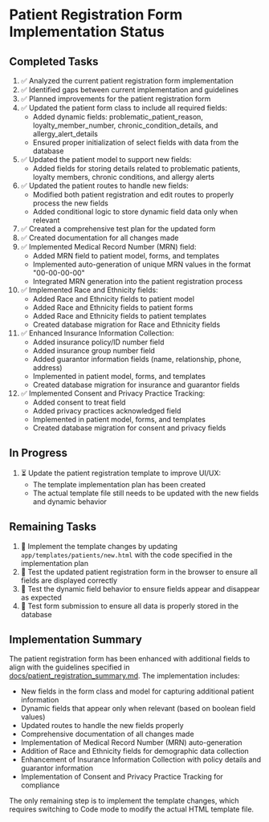 # Patient Registration Form Implementation Status

## Completed Tasks
1. ✅ Analyzed the current patient registration form implementation
2. ✅ Identified gaps between current implementation and guidelines
3. ✅ Planned improvements for the patient registration form
4. ✅ Updated the patient form class to include all required fields:
   - Added dynamic fields: problematic_patient_reason, loyalty_member_number, chronic_condition_details, and allergy_alert_details
   - Ensured proper initialization of select fields with data from the database
5. ✅ Updated the patient model to support new fields:
   - Added fields for storing details related to problematic patients, loyalty members, chronic conditions, and allergy alerts
6. ✅ Updated the patient routes to handle new fields:
   - Modified both patient registration and edit routes to properly process the new fields
   - Added conditional logic to store dynamic field data only when relevant
7. ✅ Created a comprehensive test plan for the updated form
8. ✅ Created documentation for all changes made
9. ✅ Implemented Medical Record Number (MRN) field:
   - Added MRN field to patient model, forms, and templates
   - Implemented auto-generation of unique MRN values in the format "00-00-00-00"
   - Integrated MRN generation into the patient registration process
10. ✅ Implemented Race and Ethnicity fields:
    - Added Race and Ethnicity fields to patient model
    - Added Race and Ethnicity fields to patient forms
    - Added Race and Ethnicity fields to patient templates
    - Created database migration for Race and Ethnicity fields
11. ✅ Enhanced Insurance Information Collection:
    - Added insurance policy/ID number field
    - Added insurance group number field
    - Added guarantor information fields (name, relationship, phone, address)
    - Implemented in patient model, forms, and templates
    - Created database migration for insurance and guarantor fields
12. ✅ Implemented Consent and Privacy Practice Tracking:
    - Added consent to treat field
    - Added privacy practices acknowledged field
    - Implemented in patient model, forms, and templates
    - Created database migration for consent and privacy fields

## In Progress
1. ⏳ Update the patient registration template to improve UI/UX:
   - The template implementation plan has been created
   - The actual template file still needs to be updated with the new fields and dynamic behavior

## Remaining Tasks
1. 🔧 Implement the template changes by updating `app/templates/patients/new.html` with the code specified in the implementation plan
2. 🧪 Test the updated patient registration form in the browser to ensure all fields are displayed correctly
3. 🧪 Test the dynamic field behavior to ensure fields appear and disappear as expected
4. 🧪 Test form submission to ensure all data is properly stored in the database

## Implementation Summary
The patient registration form has been enhanced with additional fields to align with the guidelines specified in [docs/patient_registration_summary.md](patient_registration_summary.md). The implementation includes:

- New fields in the form class and model for capturing additional patient information
- Dynamic fields that appear only when relevant (based on boolean field values)
- Updated routes to handle the new fields properly
- Comprehensive documentation of all changes made
- Implementation of Medical Record Number (MRN) auto-generation
- Addition of Race and Ethnicity fields for demographic data collection
- Enhancement of Insurance Information Collection with policy details and guarantor information
- Implementation of Consent and Privacy Practice Tracking for compliance

The only remaining step is to implement the template changes, which requires switching to Code mode to modify the actual HTML template file.